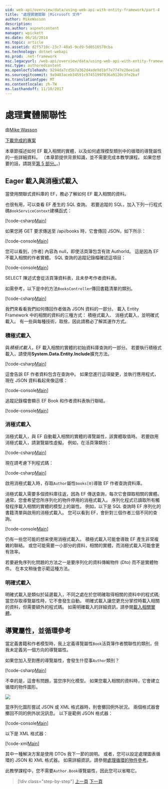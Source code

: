 ```yaml
---
uid: web-api/overview/data/using-web-api-with-entity-framework/part-4
title: "處理實體關聯 |Microsoft 文件"
author: MikeWasson
description: 
ms.author: aspnetcontent
manager: wpickett
ms.date: 06/16/2014
ms.topic: article
ms.assetid: d2f5710c-23c7-40a5-9cd9-5d0516570cba
ms.technology: dotnet-webapi
ms.prod: .net-framework
msc.legacyurl: /web-api/overview/data/using-web-api-with-entity-framework/part-4
msc.type: authoredcontent
ms.openlocfilehash: 9294da7cd5b7a362d4ade9d1bf7e7747e20ee1a8
ms.sourcegitcommit: 9a9483aceb34591c97451997036a9120c3fe2baf
ms.translationtype: MT
ms.contentlocale: zh-TW
ms.lasthandoff: 11/10/2017
---
```

<a name="handling-entity-relations"></a>處理實體關聯性
====================
由[Mike Wasson](https://github.com/MikeWasson)

[下載完成的專案](https://github.com/MikeWasson/BookService)

本章節描述如何 EF 載入相關的實體，以及如何處理模型類別中的循環的導覽屬性的一些詳細資料。 （本章節提供背景知識，並不需要完成本教學課程。 如果您想要的話，請跳至[第 5 部分。](part-5.md)。)

## <a name="eager-loading-versus-lazy-loading"></a>Eager 載入與消極式載入

當使用關聯式資料庫的 EF，務必了解如何 EF 載入相關的資料。

也很有用，可以查看 EF 產生的 SQL 查詢。 若要追蹤的 SQL，加入下列一行程式碼`BookServiceContext`建構函式：

[!code-csharp[Main](part-4/samples/sample1.cs)]

如果您將 GET 要求傳送至 /api/books 時，它會傳回 JSON，如下所示：

[!code-console[Main](part-4/samples/sample2.cmd)]

您可以看到，[作者] 內容為 null，即使活頁簿包含有效 AuthorId。 這是因為 EF 不載入相關的作者實體。 SQL 查詢的追蹤記錄檔確認這項目：

[!code-console[Main](part-4/samples/sample3.sql)]

SELECT 陳述式會從活頁簿資料表，且未參考作者資料表。

如需參考，以下是中的方法`BooksController`傳回書籍清單的類別。

[!code-csharp[Main](part-4/samples/sample4.cs)]

我們來看看我們如何傳回作者做為 JSON 資料的一部分。 載入 Entity Framework 中的相關的資料的三種方式： 積極式載入、 消極式載入，並明確式載入。 有一些與每種技術，取捨，因此請務必了解其運作方式。

### <a name="eager-loading"></a>積極式載入

與*積極式載入*，EF 載入相關的實體的初始資料庫查詢的一部分。 若要執行積極式載入，請使用**System.Data.Entity.Include**擴充方法。

[!code-csharp[Main](part-4/samples/sample5.cs)]

這會告訴 EF 作者資料包含在查詢中。 如果您進行這項變更，並執行應用程式，現在 JSON 資料看起來像這樣：

[!code-console[Main](part-4/samples/sample6.cmd)]

追蹤記錄檔會顯示 EF Book 和作者資料表執行聯結。

[!code-console[Main](part-4/samples/sample7.cmd)]

### <a name="lazy-loading"></a>消極式載入

消極式載入，與 EF 自動載入相關的實體的導覽屬性，該實體取值時。 若要啟用消極式載入，請瀏覽屬性虛擬。 例如，在活頁簿類別：

[!code-csharp[Main](part-4/samples/sample8.cs?highlight=6)]

現在請考慮下列程式碼：

[!code-csharp[Main](part-4/samples/sample9.cs)]

啟用消極式載入時，存取`Author`屬性`books[0]`導致 EF 作者查詢資料庫。

消極式載入需要多個資料庫往返，因為 EF 傳送查詢，每次它會擷取相關的實體。 通常，您會希望您所序列化的物件停用的消極式載入。 序列化程式已讀取所有觸發程序載入相關的實體的模型上的屬性。 例如，以下是 SQL 查詢時 EF 序列化的書籍清單與啟用的消極式載入。 您可以看到 EF，會針對三個作者三個不同的查詢。

[!code-console[Main](part-4/samples/sample10.sql)]

仍有一些您可能的想来使用消極式載入。 積極式載入可能會導致 EF 產生非常複雜的聯結。 或您可能需要一小部分的資料，相關的實體，而消極式載入可能會更有效率。

若要避免序列化問題的方法之一是要序列化的資料傳輸物件 (Dto) 而不是實體物件。 在本文稍後會示範這種方法。

### <a name="explicit-loading"></a>明確式載入

明確式載入是類似於延遲載入，不同之處在於您明確取得相關的資料中的程式碼;當您存取導覽屬性時，它不會發生自動。 明確式載入讓您更充分掌控時載入相關的資料，但需要額外的程式碼。 如需明確載入的詳細資訊，請參閱[載入相關實體](https://msdn.microsoft.com/en-us/data/jj574232#explicit)。

## <a name="navigation-properties-and-circular-references"></a>導覽屬性，並循環參考

當定義書籍和作者模型時，我上定義導覽屬性`Book`活頁簿作者關聯性的類別，但我未定義另一個方向的導覽屬性。

如果您加入至對應的導覽屬性，會發生什麼事`Author`類別？

[!code-csharp[Main](part-4/samples/sample11.cs?highlight=7)]

不幸的是，這會有問題，當您序列化模型。 如果您載入相關的資料時，它會建立循環的物件圖形。

![](part-4/_static/image1.png)

當序列化圖形嘗試 JSON 或 XML 格式器時，則會擲回例外狀況。 兩個格式器會擲回不同的例外狀況訊息。 以下是範例 JSON 格式器：

[!code-console[Main](part-4/samples/sample12.cmd)]

以下是 XML 格式器：

[!code-xml[Main](part-4/samples/sample13.xml)]

其中一種解決方案是使用 DTOs 我下一節的說明。 或者，您可以設定處理圖表循環的 JSON 和 XML 格式器。 如需詳細資訊，請參閱[處理循環的物件參考](../../formats-and-model-binding/json-and-xml-serialization.md#handling_circular_object_references)。

此教學課程中，您不需要`Author.Book`導覽屬性，因此您可以省略它。

>[!div class="step-by-step"]
[上一頁](part-3.md)
[下一頁](part-5.md)
